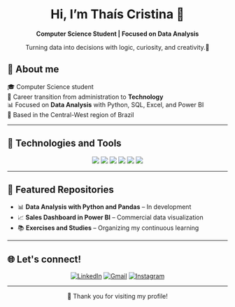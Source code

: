 <h1 align="center">
 Hi, I’m Thaís Cristina 💜
 
</h1>

<p align="center">
 
</p>

<p align="center">
  <strong>Computer Science Student | Focused on Data Analysis</strong>
</p>

<p align="center">
  Turning data into decisions with logic, curiosity, and creativity.🎲
</p>

## 💜 About me

🎓 Computer Science student  
💼 Career transition from administration to **Technology**  
📊 Focused on **Data Analysis** with Python, SQL, Excel, and Power BI  
📍 Based in the Central-West region of Brazil  


---

## 🚀 Technologies and Tools

<div align="center">
  <img src="https://img.shields.io/badge/Python-3C2F8C?style=for-the-badge&logo=python&logoColor=white" />
  <img src="https://img.shields.io/badge/SQL-6C3483?style=for-the-badge&logo=mysql&logoColor=white" />
  <img src="https://img.shields.io/badge/Power%20BI-8E44AD?style=for-the-badge&logo=powerbi&logoColor=white" />
  <img src="https://img.shields.io/badge/Excel-5B2C6F?style=for-the-badge&logo=microsoftexcel&logoColor=white" />
  <img src="https://img.shields.io/badge/Pandas-76448A?style=for-the-badge&logo=pandas&logoColor=white" />
  <img src="https://img.shields.io/badge/Seaborn-9B59B6?style=for-the-badge&logo=python&logoColor=white" />
</div>

---

## 📂 Featured Repositories

- 📊 **Data Analysis with Python and Pandas** – In development  
- 📈 **Sales Dashboard in Power BI** – Commercial data visualization  
- 📚 **Exercises and Studies** – Organizing my continuous learning

---

## 🌐 Let's connect!

<div align="center">

[![LinkedIn](https://img.shields.io/badge/LinkedIn-8E44AD?style=for-the-badge&logo=linkedin&logoColor=white)](https://www.linkedin.com/in/cristinathais/)
[![Gmail](https://img.shields.io/badge/Gmail-6C3483?style=for-the-badge&logo=gmail&logoColor=white)](mailto:tcandradesantoss@gmail.com)
[![Instagram](https://img.shields.io/badge/Instagram-76448A?style=for-the-badge&logo=instagram&logoColor=white)](https://instagram.com/criistinathaiss)

</div>

---

<p align="center">
  💜 Thank you for visiting my profile!
</p>

